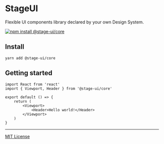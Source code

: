 # StageUI

Flexible UI components library declared by your own Design System.

[![npm install @stage-ui/core](https://img.shields.io/npm/v/@stage-ui/core?color=blue&label=Documentation&logo=visual-studio-code&style=for-the-badge)](https://stageui.shds.io)

## Install

```
yarn add @stage-ui/core
```

## Getting started

```
import React from 'react'
import { Viewport, Header } from '@stage-ui/core'

export default () => {
    return (
        <Viewport>
            <Header>Hello world!</Header>
        </Viewport>
    )
}
```

***
[MIT License](https://github.com/pt-one/StageUI/blob/master/LICENSE)